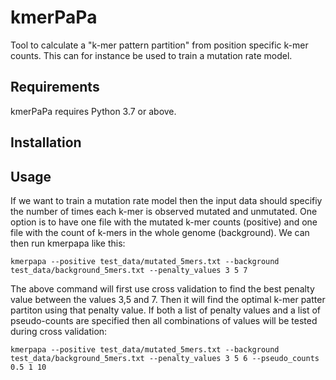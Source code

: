 # kmerPaPa

Tool to calculate a "k-mer pattern partition" from position specific k-mer counts. This can for instance be used to train a mutation rate model.

## Requirements

kmerPaPa requires Python 3.7 or above.

## Installation


## Usage
If we want to train a mutation rate model then the input data should specifiy the number of times each k-mer is observed mutated and unmutated. One option is to have one file with the mutated k-mer counts (positive) and one file with the count of k-mers in the whole genome (background).  We can then run kmerpapa like this:
```
kmerpapa --positive test_data/mutated_5mers.txt --background test_data/background_5mers.txt --penalty_values 3 5 7
```
The above command will first use cross validation to find the best penalty value between the values 3,5 and 7. Then it will find the optimal k-mer patter partiton using that penalty value.
If both a list of penalty values and a list of pseudo-counts are specified then all combinations of values will be tested during cross validation:
```
kmerpapa --positive test_data/mutated_5mers.txt --background test_data/background_5mers.txt --penalty_values 3 5 6 --pseudo_counts 0.5 1 10
```
